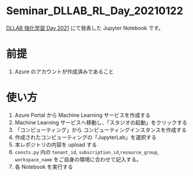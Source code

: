 # Seminar_DLLAB_RL_Day_20210122
[DLLAB 強化学習 Day 2021](https://dllab.connpass.com/event/198873/) にて発表した Jupyter Notebook です。

# 前提
1. Azure のアカウントが作成済みであること

# 使い方
1. Azure Portal から Machine Learning サービスを作成する
1. Machine Learning サービスへ移動し、「スタジオの起動」をクリックする
1. 「コンピューティング」から コンピューティングインスタンスを作成する
1. 作成されたコンピューティングの「JupyterLab」を選択する
1. 本レポジトリの内容を upload する
1. `consts.py` 内の `tenant_id`, `subscription_id`,`resource_group`, `workspace_name` をご自身の環境に合わせて記入する。
1. 各 Notebook を実行する